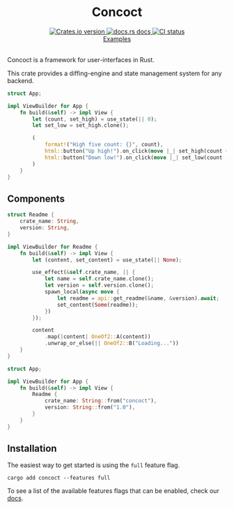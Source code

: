 <div align="center">
  <h1>Concoct</h1>
  
 <a href="https://crates.io/crates/concoct">
    <img src="https://img.shields.io/crates/v/concoct?style=flat-square"
    alt="Crates.io version" />
  </a>
  <a href="https://docs.rs/concoct">
    <img src="https://img.shields.io/badge/docs-latest-blue.svg?style=flat-square"
      alt="docs.rs docs" />
  </a>
   <a href="https://github.com/concoct-rs/concoct/actions">
    <img src="https://github.com/matthunz/concoct/actions/workflows/rust.yml/badge.svg"
      alt="CI status" />
  </a>
</div>

<div align="center">
 <a href="https://github.com/concoct-rs/concoct/tree/main/web_examples">Examples</a>
</div>

<br />

Concoct is a framework for user-interfaces in Rust.

This crate provides a diffing-engine and state management system for any backend.

```rust
struct App;

impl ViewBuilder for App {
    fn build(&self) -> impl View {
        let (count, set_high) = use_state(|| 0);
        let set_low = set_high.clone();

        (
            format!("High five count: {}", count),
            html::button("Up high!").on_click(move |_| set_high(count + 1)),
            html::button("Down low!").on_click(move |_| set_low(count - 1)),
        )
    }
}
```

## Components
```rust
struct Readme {
    crate_name: String,
    version: String,
}

impl ViewBuilder for Readme {
    fn build(&self) -> impl View {
        let (content, set_content) = use_state(|| None);

        use_effect(&self.crate_name, || {
            let name = self.crate_name.clone();
            let version = self.version.clone();
            spawn_local(async move {
                let readme = api::get_readme(&name, &version).await;
                set_content(Some(readme));
            })
        });

        content
            .map(|content| OneOf2::A(content))
            .unwrap_or_else(|| OneOf2::B("Loading..."))
    }
}

struct App;

impl ViewBuilder for App {
    fn build(&self) -> impl View {
        Readme {
            crate_name: String::from("concoct"),
            version: String::from("1.0"),
        }
    }
}
```


## Installation
The easiest way to get started is using the `full` feature flag.

```
cargo add concoct --features full
```

To see a list of the available features flags that can be enabled, check our [docs](https://docs.rs/concoct/latest/concoct/#feature-flags).
